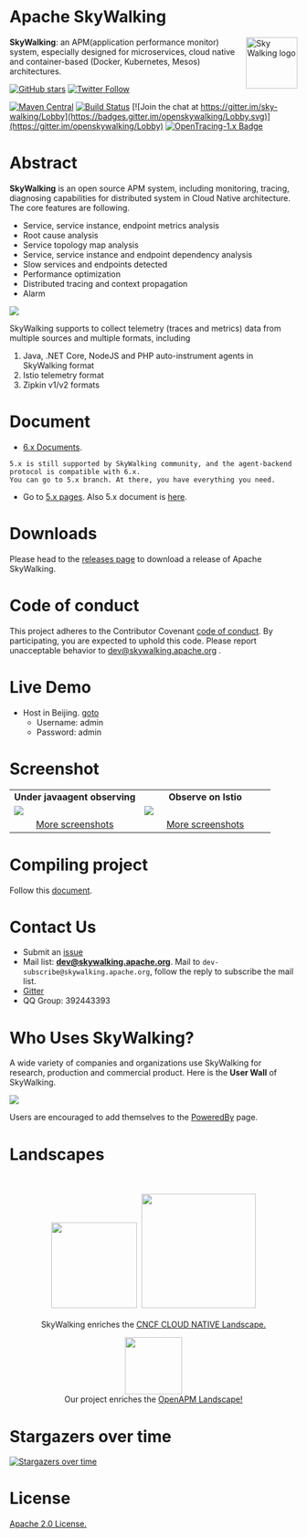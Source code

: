 Apache SkyWalking
==========

<img src="https://skywalkingtest.github.io/page-resources/logo/sw-big-dark-1200.png" alt="Sky Walking logo" height="90px" align="right" />

**SkyWalking**: an APM(application performance monitor) system, especially designed for 
microservices, cloud native and container-based (Docker, Kubernetes, Mesos) architectures.

[![GitHub stars](https://img.shields.io/github/stars/apache/incubator-skywalking.svg?style=for-the-badge&label=Stars&logo=github)](https://github.com/apache/incubator-skywalking)
[![Twitter Follow](https://img.shields.io/twitter/follow/asfskywalking.svg?style=for-the-badge&label=Follow&logo=twitter)](https://twitter.com/AsfSkyWalking)


[![Maven Central](https://img.shields.io/maven-central/v/org.apache.skywalking/apache-skywalking-apm-incubating.svg)](http://skywalking.apache.org/downloads/)
[![Build Status](https://travis-ci.org/apache/incubator-skywalking.svg?branch=master)](https://travis-ci.org/apache/incubator-skywalking)
[![Join the chat at https://gitter.im/sky-walking/Lobby](https://badges.gitter.im/openskywalking/Lobby.svg)](https://gitter.im/openskywalking/Lobby)
[![OpenTracing-1.x Badge](https://img.shields.io/badge/OpenTracing--1.x-enabled-blue.svg)](http://opentracing.io)

# Abstract
**SkyWalking** is an open source APM system, including monitoring, tracing, diagnosing capabilities for distributed system
in Cloud Native architecture. 
The core features are following.

- Service, service instance, endpoint metrics analysis
- Root cause analysis
- Service topology map analysis
- Service, service instance and endpoint dependency analysis
- Slow services and endpoints detected
- Performance optimization
- Distributed tracing and context propagation
- Alarm


<img src="https://skywalkingtest.github.io/page-resources/6-beta-overview.png"/>

SkyWalking supports to collect telemetry (traces and metrics) data from multiple sources
and multiple formats, 
including 
1. Java, .NET Core, NodeJS and PHP auto-instrument agents in SkyWalking format
1. Istio telemetry format
1. Zipkin v1/v2 formats


# Document
- [6.x Documents](docs/README.md). 

```
5.x is still supported by SkyWalking community, and the agent-backend protocol is compatible with 6.x.
You can go to 5.x branch. At there, you have everything you need.
```

- Go to [5.x pages](https://github.com/apache/incubator-skywalking/tree/5.x). Also 5.x document is [here](https://github.com/apache/incubator-skywalking/blob/5.x/docs/README.md).


# Downloads
Please head to the [releases page](http://skywalking.apache.org/downloads/) to download a release of Apache SkyWalking.


# Code of conduct
This project adheres to the Contributor Covenant [code of conduct](CODE_OF_CONDUCT.md). By participating, you are expected to uphold this code. 
Please report unacceptable behavior to dev@skywalking.apache.org .

# Live Demo
- Host in Beijing. [goto](http://106.75.237.45:8080/)
  - Username: admin
  - Password: admin

# Screenshot
<table>
  <tr>
    <td width="50%" align="center"><b>Under javaagent observing</b></td>
    <td width="50%" align="center"><b>Observe on Istio</b></td>
  </tr>
  <tr>
    <td><img src="https://skywalkingtest.github.io/page-resources/6.0.0-alpha/Topology.png"/>
</td>
    <td><img src="https://skywalkingtest.github.io/page-resources/6.0.0-alpha/Istio/Topology.png"/>
</td>
   <tr>
     <td align="center"><a href="docs/Screenshots.md#agent">More screenshots</a></td>
     <td align="center"><a href="docs/Screenshots.md#istio">More screenshots</a></td>
  </tr>
</table>

# Compiling project
Follow this [document](docs/en/guides/How-to-build.md).

# Contact Us
* Submit an [issue](https://github.com/apache/incubator-skywalking/issues)
* Mail list: **dev@skywalking.apache.org**. Mail to `dev-subscribe@skywalking.apache.org`, follow the reply to subscribe the mail list.
* [Gitter](https://gitter.im/openskywalking/Lobby)
* QQ Group: 392443393

# Who Uses SkyWalking?
A wide variety of companies and organizations use SkyWalking for research, production and commercial product.
Here is the **User Wall** of SkyWalking.

<img src="https://skywalkingtest.github.io/page-resources/users/users-2019-01-10.png"/>

Users are encouraged to add themselves to the [PoweredBy](docs/powered-by.md) page.

# Landscapes

<p align="center">
<br/><br/>
<img src="https://landscape.cncf.io/images/left-logo.svg" width="150"/>&nbsp;&nbsp;<img src="https://landscape.cncf.io/images/right-logo.svg" width="200"/>
<br/><br/>
SkyWalking enriches the <a href="https://landscape.cncf.io/landscape=observability-and-analysis&license=apache-license-2-0">CNCF CLOUD NATIVE Landscape.

</p>

<p align="center">
<a href="https://openapm.io"><img src="https://openapm.io/static/media/openapm_logo.svg" width="100"/></a> 
  <br/>Our project enriches the <a href="https://openapm.io">OpenAPM Landscape!</a>
</p>

# Stargazers over time
[![Stargazers over time](https://starcharts.herokuapp.com/apache/incubator-skywalking.svg)](https://starcharts.herokuapp.com/apache/incubator-skywalking)

# License
[Apache 2.0 License.](/LICENSE)
